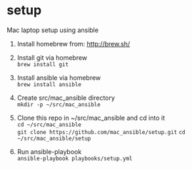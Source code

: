 # setup
Mac laptop setup using ansible

1. Install homebrew from: http://brew.sh/

2. Install git via homebrew  
```brew install git```

3. Install ansible via homebrew  
```brew install ansible```

4. Create src/mac_ansible directory  
```mkdir -p ~/src/mac_ansible```

5. Clone this repo in ~/src/mac_ansible and cd into it  
```cd ~/src/mac_ansible```  
```git clone https://github.com/mac_ansible/setup.git```
```cd ~/src/mac_ansible/setup```

6. Run ansible-playbook  
```ansible-playbook playbooks/setup.yml```
